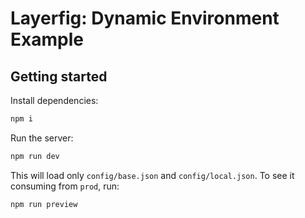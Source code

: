 # Layerfig: Dynamic Environment Example

## Getting started

Install dependencies:

```bash
npm i
```

Run the server:

```bash
npm run dev
```

This will load only `config/base.json` and `config/local.json`. To see it consuming from `prod`, run:

```bash
npm run preview
```
